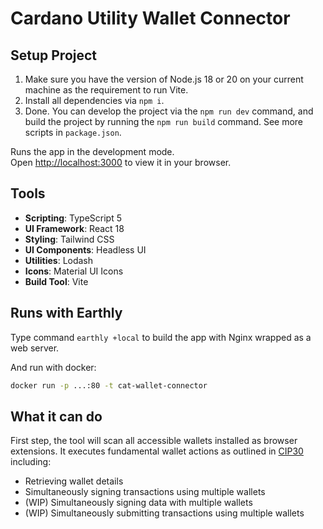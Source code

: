 # Cardano Utility Wallet Connector

## Setup Project

1. Make sure you have the version of Node.js 18 or 20 on your current machine as the requirement to run Vite.
2. Install all dependencies via `npm i`.
3. Done.
  You can develop the project via the `npm run dev` command, and build the project by running the `npm run build` command.
  See more scripts in `package.json`.

Runs the app in the development mode.\
Open [http://localhost:3000](http://localhost:3000) to view it in your browser.

## Tools

* **Scripting**: TypeScript 5
* **UI Framework**: React 18
* **Styling**: Tailwind CSS
* **UI Components**: Headless UI
* **Utilities**: Lodash
* **Icons**: Material UI Icons
* **Build Tool**: Vite

## Runs with Earthly

Type command `earthly +local` to build the app with Nginx wrapped as a web server.

And run with docker:

```sh
docker run -p ...:80 -t cat-wallet-connector
```

## What it can do

First step, the tool will scan all accessible wallets installed as browser extensions.
It executes fundamental wallet actions as outlined in [CIP30](https://cips.cardano.org/cip/CIP-30/) including:
* Retrieving wallet details
* Simultaneously signing transactions using multiple wallets
* (WIP) Simultaneously signing data with multiple wallets
* (WIP) Simultaneously submitting transactions using multiple wallets
